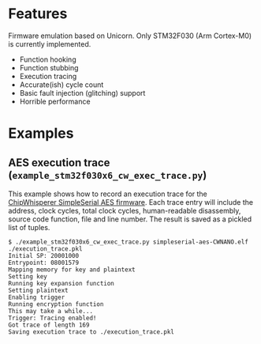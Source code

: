 # Features

Firmware emulation based on Unicorn. Only STM32F030 (Arm Cortex-M0) is currently implemented.

* Function hooking
* Function stubbing
* Execution tracing
* Accurate(ish) cycle count
* Basic fault injection (glitching) support
* Horrible performance

# Examples

## AES execution trace (`example_stm32f030x6_cw_exec_trace.py`)

This example shows how to record an execution trace for the [ChipWhisperer
SimpleSerial AES firmware](https://github.com/newaetech/chipwhisperer/tree/develop/hardware/victims/firmware/simpleserial-aes).
Each trace entry will include the address, clock cycles, total clock cycles,
human-readable disassembly, source code function, file and line number.
The result is saved as a pickled list of tuples.

```
$ ./example_stm32f030x6_cw_exec_trace.py simpleserial-aes-CWNANO.elf ./execution_trace.pkl
Initial SP: 20001000
Entrypoint: 08001579
Mapping memory for key and plaintext
Setting key
Running key expansion function
Setting plaintext
Enabling trigger
Running encryption function
This may take a while...
Trigger: Tracing enabled!
Got trace of length 169
Saving execution trace to ./execution_trace.pkl
```